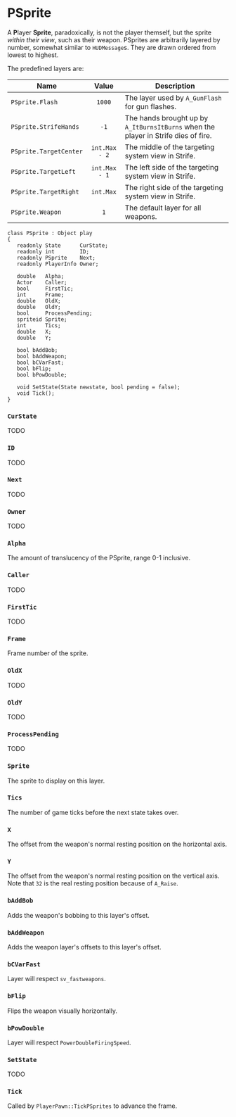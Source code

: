 # PSprite

A **P**layer **Sprite**, paradoxically, is not the player themself, but the
sprite *within their view*, such as their weapon. PSprites are arbitrarily
layered by number, somewhat similar to `HUDMessage`s. They are drawn ordered
from lowest to highest.

The predefined layers are:

| Name                   | Value         | Description                                                                        |
| ----                   | :---:         | -----------                                                                        |
| `PSprite.Flash`        | `1000`        | The layer used by `A_GunFlash` for gun flashes.                                    |
| `PSprite.StrifeHands`  | `-1`          | The hands brought up by `A_ItBurnsItBurns` when the player in Strife dies of fire. |
| `PSprite.TargetCenter` | `int.Max - 2` | The middle of the targeting system view in Strife.                                 |
| `PSprite.TargetLeft`   | `int.Max - 1` | The left side of the targeting system view in Strife.                              |
| `PSprite.TargetRight`  | `int.Max`     | The right side of the targeting system view in Strife.                             |
| `PSprite.Weapon`       | `1`           | The default layer for all weapons.                                                 |

```
class PSprite : Object play
{
   readonly State      CurState;
   readonly int        ID;
   readonly PSprite    Next;
   readonly PlayerInfo Owner;

   double   Alpha;
   Actor    Caller;
   bool     FirstTic;
   int      Frame;
   double   OldX;
   double   OldY;
   bool     ProcessPending;
   spriteid Sprite;
   int      Tics;
   double   X;
   double   Y;

   bool bAddBob;
   bool bAddWeapon;
   bool bCVarFast;
   bool bFlip;
   bool bPowDouble;

   void SetState(State newstate, bool pending = false);
   void Tick();
}
```

### `CurState`

TODO

### `ID`

TODO

### `Next`

TODO

### `Owner`

TODO

### `Alpha`

The amount of translucency of the PSprite, range 0-1 inclusive.

### `Caller`

TODO

### `FirstTic`

TODO

### `Frame`

Frame number of the sprite.

### `OldX`

TODO

### `OldY`

TODO

### `ProcessPending`

TODO

### `Sprite`

The sprite to display on this layer.

### `Tics`

The number of game ticks before the next state takes over.

### `X`

The offset from the weapon's normal resting position on the horizontal axis.

### `Y`

The offset from the weapon's normal resting position on the vertical axis. Note
that `32` is the real resting position because of `A_Raise`.

### `bAddBob`

Adds the weapon's bobbing to this layer's offset.

### `bAddWeapon`

Adds the weapon layer's offsets to this layer's offset.

### `bCVarFast`

Layer will respect `sv_fastweapons`.

### `bFlip`

Flips the weapon visually horizontally.

### `bPowDouble`

Layer will respect `PowerDoubleFiringSpeed`.

### `SetState`

TODO

### `Tick`

Called by `PlayerPawn::TickPSprites` to advance the frame.

<!-- EOF -->
